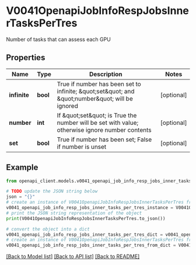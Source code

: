 # V0041OpenapiJobInfoRespJobsInnerTasksPerTres

Number of tasks that can assess each GPU

## Properties

Name | Type | Description | Notes
------------ | ------------- | ------------- | -------------
**infinite** | **bool** | True if number has been set to infinite; \&quot;set\&quot; and \&quot;number\&quot; will be ignored | [optional] 
**number** | **int** | If \&quot;set\&quot; is True the number will be set with value; otherwise ignore number contents | [optional] 
**set** | **bool** | True if number has been set; False if number is unset | [optional] 

## Example

```python
from openapi_client.models.v0041_openapi_job_info_resp_jobs_inner_tasks_per_tres import V0041OpenapiJobInfoRespJobsInnerTasksPerTres

# TODO update the JSON string below
json = "{}"
# create an instance of V0041OpenapiJobInfoRespJobsInnerTasksPerTres from a JSON string
v0041_openapi_job_info_resp_jobs_inner_tasks_per_tres_instance = V0041OpenapiJobInfoRespJobsInnerTasksPerTres.from_json(json)
# print the JSON string representation of the object
print(V0041OpenapiJobInfoRespJobsInnerTasksPerTres.to_json())

# convert the object into a dict
v0041_openapi_job_info_resp_jobs_inner_tasks_per_tres_dict = v0041_openapi_job_info_resp_jobs_inner_tasks_per_tres_instance.to_dict()
# create an instance of V0041OpenapiJobInfoRespJobsInnerTasksPerTres from a dict
v0041_openapi_job_info_resp_jobs_inner_tasks_per_tres_from_dict = V0041OpenapiJobInfoRespJobsInnerTasksPerTres.from_dict(v0041_openapi_job_info_resp_jobs_inner_tasks_per_tres_dict)
```
[[Back to Model list]](../README.md#documentation-for-models) [[Back to API list]](../README.md#documentation-for-api-endpoints) [[Back to README]](../README.md)


